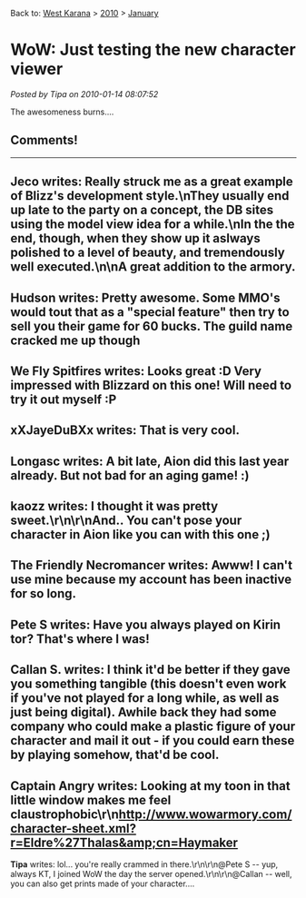 Back to: [West Karana](/posts/westkarana.md) > [2010](/posts/2010/westkarana.md) > [January](./westkarana.md)
# WoW: Just testing the new character viewer

*Posted by Tipa on 2010-01-14 08:07:52*

The awesomeness burns....



## Comments!
---
**Jeco** writes: Really struck me as a great example of Blizz's development style.\nThey usually end up late to the party on a concept, the DB sites using the model view idea for a while.\nIn the the end, though, when they show up it aslways polished to a level of beauty, and tremendously well executed.\n\nA great addition to the armory.
---
**Hudson** writes: Pretty awesome. Some MMO's would tout that as a "special feature" then try to sell you their game for 60 bucks. The guild name cracked me up though
---
**We Fly Spitfires** writes: Looks great :D Very impressed with Blizzard on this one! Will need to try it out myself :P
---
**xXJayeDuBXx** writes: That is very cool.
---
**Longasc** writes: A bit late, Aion did this last year already. But not bad for an aging game! :)
---
**kaozz** writes: I thought it was pretty sweet.\r\n\r\nAnd.. You can't pose your character in Aion like you can with this one ;)
---
**The Friendly Necromancer** writes: Awww!  I can't use mine because my account has been inactive for so long.
---
**Pete S** writes: Have you always played on Kirin tor? That's where I was!
---
**Callan S.** writes: I think it'd be better if they gave you something tangible (this doesn't even work if you've not played for a long while, as well as just being digital). Awhile back they had some company who could make a plastic figure of your character and mail it out - if you could earn these by playing somehow, that'd be cool.
---
**Captain Angry** writes: Looking at my toon in that little window makes me feel claustrophobic\r\n<a href="http://www.wowarmory.com/character-sheet.xml?r=Eldre%27Thalas&amp;cn=Haymaker" rel="nofollow">http://www.wowarmory.com/character-sheet.xml?r=Eldre%27Thalas&amp;cn=Haymaker</a>
---
**Tipa** writes: lol... you're really crammed in there.\r\n\r\n@Pete S -- yup, always KT, I joined WoW the day the server opened.\r\n\r\n@Callan -- well, you can also get prints made of your character....
